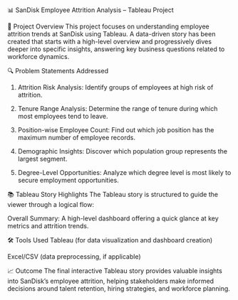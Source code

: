 📊 SanDisk Employee Attrition Analysis – Tableau Project


📁 Project Overview
This project focuses on understanding employee attrition trends at SanDisk using Tableau. A data-driven story has been created that starts with a high-level overview and progressively dives deeper into specific insights, answering key business questions related to workforce dynamics.

🔍 Problem Statements Addressed

1. Attrition Risk Analysis:
Identify groups of employees at high risk of attrition.

2. Tenure Range Analysis:
Determine the range of tenure during which most employees tend to leave.

3. Position-wise Employee Count:
Find out which job position has the maximum number of employee records.

4. Demographic Insights:
Discover which population group represents the largest segment.

5. Degree-Level Opportunities:
Analyze which degree level is most likely to secure employment opportunities.

📚 Tableau Story Highlights
The Tableau story is structured to guide the viewer through a logical flow:

Overall Summary:
A high-level dashboard offering a quick glance at key metrics and attrition trends.

🛠 Tools Used
Tableau (for data visualization and dashboard creation)

Excel/CSV (data preprocessing, if applicable)

📈 Outcome
The final interactive Tableau story provides valuable insights into SanDisk’s employee attrition, helping stakeholders make informed decisions around talent retention, hiring strategies, and workforce planning.
